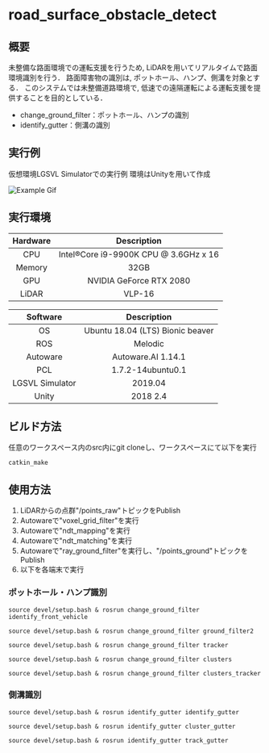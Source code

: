 # road_surface_obstacle_detect
## 概要
未整備な路面環境での運転支援を行うため, LiDARを用いてリアルタイムで路面環境識別を行う．
路面障害物の識別は, ポットホール、ハンプ、側溝を対象とする．
このシステムでは未整備道路環境で, 低速での遠隔運転による運転支援を提供することを目的としている．
- change_ground_filter：ポットホール、ハンプの識別
- identify_gutter：側溝の識別

## 実行例
仮想環境LGSVL Simulatorでの実行例
環境はUnityを用いて作成

![Example Gif](/images/virtual10.gif)

## 実行環境

| Hardware | Description |
| :---: | :---: |
| CPU | Intel®Core i9-9900K CPU @ 3.6GHz x 16 |
| Memory | 32GB |
| GPU | NVIDIA GeForce RTX 2080 |
| LiDAR | VLP-16 |

| Software | Description |
| :---: | :---: |
| OS | Ubuntu 18.04 (LTS) Bionic beaver |
| ROS | Melodic |
| Autoware | Autoware.AI 1.14.1 |
| PCL | 1.7.2-14ubuntu0.1 |
| LGSVL Simulator | 2019.04 |
| Unity | 2018 2.4 |



## ビルド方法
任意のワークスペース内のsrc内にgit cloneし、ワークスペースにて以下を実行
```
catkin_make
```

## 使用方法
1. LiDARからの点群"/points_raw"トピックをPublish
2. Autowareで"voxel_grid_filter"を実行
3. Autowareで"ndt_mapping"を実行
4. Autowareで"ndt_matching"を実行
5. Autowareで"ray_ground_filter"を実行し、"/points_ground"トピックをPublish
6. 以下を各端末で実行

### ポットホール・ハンプ識別
```
source devel/setup.bash & rosrun change_ground_filter identify_front_vehicle
```
```
source devel/setup.bash & rosrun change_ground_filter ground_filter2
```
```
source devel/setup.bash & rosrun change_ground_filter tracker
```
```
source devel/setup.bash & rosrun change_ground_filter clusters
```
```
source devel/setup.bash & rosrun change_ground_filter clusters_tracker
```

### 側溝識別
```
source devel/setup.bash & rosrun identify_gutter identify_gutter
```
```
source devel/setup.bash & rosrun identify_gutter cluster_gutter
```
```
source devel/setup.bash & rosrun identify_gutter track_gutter
```
